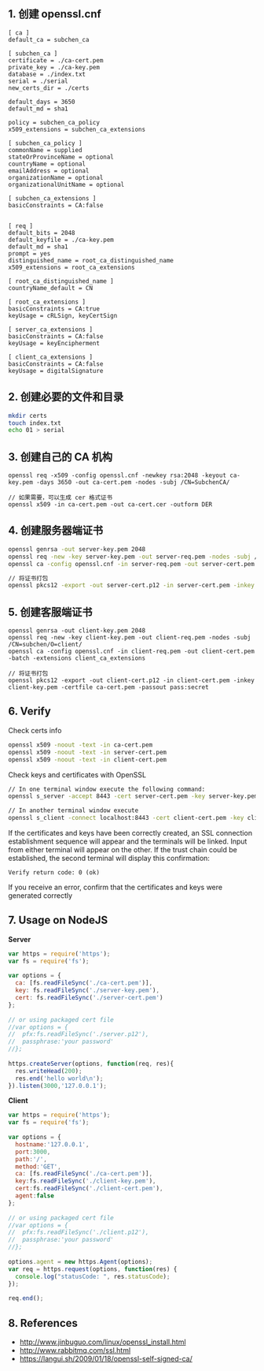 ## 1. 创建 openssl.cnf

```
[ ca ]
default_ca = subchen_ca

[ subchen_ca ]
certificate = ./ca-cert.pem
private_key = ./ca-key.pem
database = ./index.txt
serial = ./serial
new_certs_dir = ./certs

default_days = 3650
default_md = sha1

policy = subchen_ca_policy
x509_extensions = subchen_ca_extensions

[ subchen_ca_policy ]
commonName = supplied
stateOrProvinceName = optional
countryName = optional
emailAddress = optional
organizationName = optional
organizationalUnitName = optional

[ subchen_ca_extensions ]
basicConstraints = CA:false


[ req ]
default_bits = 2048
default_keyfile = ./ca-key.pem
default_md = sha1
prompt = yes
distinguished_name = root_ca_distinguished_name
x509_extensions = root_ca_extensions

[ root_ca_distinguished_name ]
countryName_default = CN

[ root_ca_extensions ]
basicConstraints = CA:true
keyUsage = cRLSign, keyCertSign

[ server_ca_extensions ]
basicConstraints = CA:false
keyUsage = keyEncipherment

[ client_ca_extensions ]
basicConstraints = CA:false
keyUsage = digitalSignature
```
## 2. 创建必要的文件和目录

```bash
mkdir certs
touch index.txt
echo 01 > serial
```

## 3. 创建自己的 CA 机构

```
openssl req -x509 -config openssl.cnf -newkey rsa:2048 -keyout ca-key.pem -days 3650 -out ca-cert.pem -nodes -subj /CN=SubchenCA/

// 如果需要，可以生成 cer 格式证书
openssl x509 -in ca-cert.pem -out ca-cert.cer -outform DER
```

## 4. 创建服务器端证书

```bash
openssl genrsa -out server-key.pem 2048
openssl req -new -key server-key.pem -out server-req.pem -nodes -subj /CN=subchen/O=server/
openssl ca -config openssl.cnf -in server-req.pem -out server-cert.pem -batch -extensions server_ca_extensions

// 将证书打包
openssl pkcs12 -export -out server-cert.p12 -in server-cert.pem -inkey server-key.pem -certfile ca-cert.pem -passout pass:secret
```

## 5. 创建客服端证书

```
openssl genrsa -out client-key.pem 2048
openssl req -new -key client-key.pem -out client-req.pem -nodes -subj /CN=subchen/O=client/
openssl ca -config openssl.cnf -in client-req.pem -out client-cert.pem -batch -extensions client_ca_extensions

// 将证书打包
openssl pkcs12 -export -out client-cert.p12 -in client-cert.pem -inkey client-key.pem -certfile ca-cert.pem -passout pass:secret
```

## 6. Verify

Check certs info

```bash
openssl x509 -noout -text -in ca-cert.pem
openssl x509 -noout -text -in server-cert.pem
openssl x509 -noout -text -in client-cert.pem
```

Check keys and certificates with OpenSSL

```bash
// In one terminal window execute the following command:
openssl s_server -accept 8443 -cert server-cert.pem -key server-key.pem -CAfile ca-cert.pem

// In another terminal window execute
openssl s_client -connect localhost:8443 -cert client-cert.pem -key client-key.pem -CAfile ca-cert.pem
```

If the certificates and keys have been correctly created, an SSL connection establishment sequence will appear and the terminals will be linked. Input from either terminal will appear on the other. If the trust chain could be established, the second terminal will display this confirmation:

```
Verify return code: 0 (ok)
```

If you receive an error, confirm that the certificates and keys were generated correctly

## 7. Usage on NodeJS

**Server**

```js
var https = require('https');  
var fs = require('fs');  
  
var options = {  
  ca: [fs.readFileSync('./ca-cert.pem')],  
  key: fs.readFileSync('./server-key.pem'),  
  cert: fs.readFileSync('./server-cert.pem')  
};  
  
// or using packaged cert file  
//var options = {  
//  pfx:fs.readFileSync('./server.p12'),  
//  passphrase:'your password'  
//};  
  
https.createServer(options, function(req, res){  
  res.writeHead(200);  
  res.end('hello world\n');  
}).listen(3000,'127.0.0.1');  
```

**Client**

```js
var https = require('https');  
var fs = require('fs');  
  
var options = {  
  hostname:'127.0.0.1',  
  port:3000,  
  path:'/',  
  method:'GET',  
  ca: [fs.readFileSync('./ca-cert.pem')],  
  key:fs.readFileSync('./client-key.pem'),  
  cert:fs.readFileSync('./client-cert.pem'),  
  agent:false  
};  
  
// or using packaged cert file  
//var options = {  
//  pfx:fs.readFileSync('./client.p12'),  
//  passphrase:'your password'  
//};  
  
options.agent = new https.Agent(options);  
var req = https.request(options, function(res) {  
  console.log("statusCode: ", res.statusCode);  
});  
  
req.end();  
```


## 8. References

* http://www.jinbuguo.com/linux/openssl_install.html
* http://www.rabbitmq.com/ssl.html
* https://langui.sh/2009/01/18/openssl-self-signed-ca/
